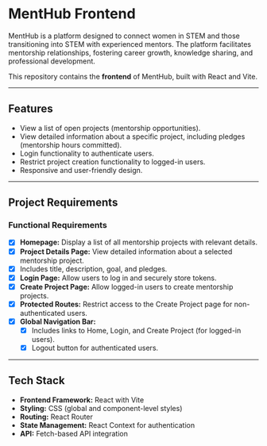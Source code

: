 # MentHub Frontend

MentHub is a platform designed to connect women in STEM and those transitioning into STEM with experienced mentors. The platform facilitates mentorship relationships, fostering career growth, knowledge sharing, and professional development.

This repository contains the **frontend** of MentHub, built with React and Vite.

---

## Features

- View a list of open projects (mentorship opportunities).
- View detailed information about a specific project, including pledges (mentorship hours committed).
- Login functionality to authenticate users.
- Restrict project creation functionality to logged-in users.
- Responsive and user-friendly design.

---

## Project Requirements

### Functional Requirements

- [x] **Homepage:** Display a list of all mentorship projects with relevant details.
- [x] **Project Details Page:** View detailed information about a selected mentorship project.
- [x] Includes title, description, goal, and pledges.
- [x] **Login Page:** Allow users to log in and securely store tokens.
- [x] **Create Project Page:** Allow logged-in users to create mentorship projects.
- [x] **Protected Routes:** Restrict access to the Create Project page for non-authenticated users.
- [x] **Global Navigation Bar:**
  - [x] Includes links to Home, Login, and Create Project (for logged-in users).
  - [x] Logout button for authenticated users.

---

## Tech Stack

- **Frontend Framework:** React with Vite
- **Styling:** CSS (global and component-level styles)
- **Routing:** React Router
- **State Management:** React Context for authentication
- **API:** Fetch-based API integration

